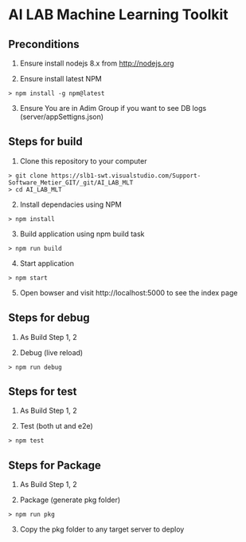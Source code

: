 # AI LAB Machine Learning Toolkit

## Preconditions
1. Ensure install nodejs 8.x from http://nodejs.org

2. Ensure install latest NPM
```
> npm install -g npm@latest
``` 

3. Ensure You are in Adim Group if you want to see DB logs (server/appSettigns.json)
 


## Steps for build
1. Clone this repository to your computer
```
> git clone https://slb1-swt.visualstudio.com/Support-Software_Metier_GIT/_git/AI_LAB_MLT
> cd AI_LAB_MLT
``` 
2. Install dependacies using NPM
```
> npm install
``` 

3. Build application using npm build task
```
> npm run build
``` 

4. Start application
```
> npm start
``` 

5. Open bowser and visit http://localhost:5000 to see the index page


## Steps for debug

1. As Build Step 1, 2


2. Debug (live reload)
```
> npm run debug
```


## Steps for test

1. As Build Step 1, 2


2. Test (both ut and e2e)
```
> npm test
```


## Steps for Package

1. As Build Step 1, 2


2. Package (generate pkg folder)
```
> npm run pkg
```

3. Copy the pkg folder to any target server to deploy